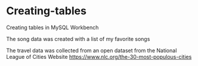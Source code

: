 # Creating-tables
Creating tables in MySQL Workbench

The song data was created with a list of my favorite songs

The travel data was collected from an open dataset from the National League of Cities Website https://www.nlc.org/the-30-most-populous-cities
